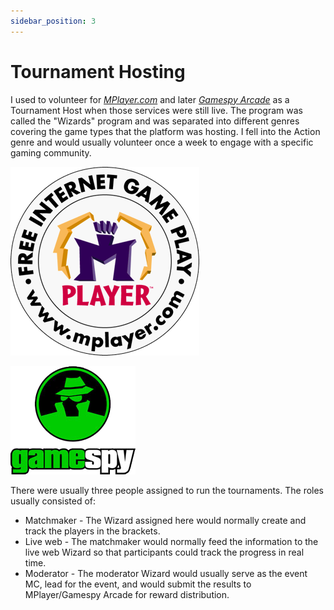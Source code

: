```yaml
---
sidebar_position: 3
---
```


# Tournament Hosting

I used to volunteer for _[MPlayer.com](https://en.wikipedia.org/wiki/MPlayer.com)_ and later _[Gamespy Arcade](https://en.wikipedia.org/wiki/GameSpy_Arcade)_ as a Tournament Host when those services were still live.
The program was called the "Wizards" program and was separated into different genres covering the game types that the platform was hosting.  I fell into the Action genre and would usually volunteer once a week to engage with a specific gaming community.

![MPlayer Logo](../img/mplayer.png)

![GameSpy Logo](../img/gamespy_logo.png) 

There were usually three people assigned to run the tournaments.  The roles usually consisted of:
- Matchmaker - The Wizard assigned here would normally create and track the players in the brackets.
- Live web - The matchmaker would normally feed the information to the live web Wizard so that participants could track the progress in real time.
- Moderator - The moderator Wizard would usually serve as the event MC, lead for the event, and would submit the results to MPlayer/Gamespy Arcade for reward distribution.
